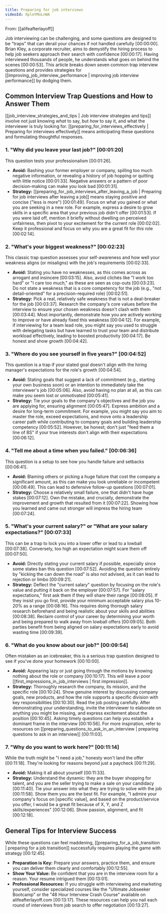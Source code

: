 ```yaml
---
title: Preparing for job interviews
videoId: XploYMoLnWA
---
```


From: [[alifeafterlayoff]] <br/> 

Job interviewing can be challenging, and some questions are designed to be "traps" that can derail your chances if not handled carefully <a class="yt-timestamp" data-t="00:00:00">[00:00:00]</a>. Brian Kley, a corporate recruiter, aims to demystify the hiring process to help job seekers approach their search with confidence <a class="yt-timestamp" data-t="00:00:17">[00:00:17]</a>. Having interviewed thousands of people, he understands what goes on behind the scenes <a class="yt-timestamp" data-t="00:00:53">[00:00:53]</a>. This article breaks down seven common trap interview questions and provides strategies for [[improving_job_interview_performance | improving job interview performance]] by dodging them.

## Common Interview Trap Questions and How to Answer Them

[[job_interview_strategies_and_tips | Job interview strategies and tips]] involve not just knowing *what* to say, but *how* to say it, and what the interviewer is truly looking for. [[preparing_for_interviews_effectively | Preparing for interviews effectively]] means anticipating these questions and formulating thoughtful responses.

### 1. "Why did you leave your last job?" <a class="yt-timestamp" data-t="00:01:20">[00:01:20]</a>

This question tests your professionalism <a class="yt-timestamp" data-t="00:01:26">[00:01:26]</a>.
*   **Avoid:** Bashing your former employer or company, spilling too much negative information, or revealing a history of job hopping or quitting with little notice <a class="yt-timestamp" data-t="00:01:33">[00:01:33]</a>. Negative answers or a pattern of poor decision-making can make you look bad <a class="yt-timestamp" data-t="00:01:31">[00:01:31]</a>.
*   **Strategy:** [[preparing_for_job_interviews_after_leaving_a_job | Preparing for job interviews after leaving a job]] means staying positive and concise ("less is more") <a class="yt-timestamp" data-t="00:01:49">[00:01:49]</a>. Focus on what you gained or what you are seeking in a new role. For example, express a desire to grow skills in a specific area that your previous job didn't offer <a class="yt-timestamp" data-t="00:01:53">[00:01:53]</a>. If you were laid off, mention it briefly without dwelling on perceived unfairness, then pivot to your excitement for the current role <a class="yt-timestamp" data-t="00:02:02">[00:02:02]</a>. Keep it professional and focus on why you are a great fit for *this* role <a class="yt-timestamp" data-t="00:02:14">[00:02:14]</a>.

### 2. "What's your biggest weakness?" <a class="yt-timestamp" data-t="00:02:23">[00:02:23]</a>

This classic trap question assesses your self-awareness and how well your weakness aligns (or misaligns) with the job's requirements <a class="yt-timestamp" data-t="00:02:33">[00:02:33]</a>.
*   **Avoid:** Stating you have no weaknesses, as this comes across as arrogant and insincere <a class="yt-timestamp" data-t="00:03:15">[00:03:15]</a>. Also, avoid clichés like "I work too hard" or "I care too much," as these are seen as cop-outs <a class="yt-timestamp" data-t="00:03:23">[00:03:23]</a>. Do not state a weakness that is a core competency for the job (e.g., "not detail-oriented" for a precision-required role) <a class="yt-timestamp" data-t="00:02:51">[00:02:51]</a>.
*   **Strategy:** Pick a real, relatively safe weakness that is not a deal-breaker for the job <a class="yt-timestamp" data-t="00:03:37">[00:03:37]</a>. Research the company's core values before the interview to ensure your chosen weakness doesn't clash with them <a class="yt-timestamp" data-t="00:03:44">[00:03:44]</a>. Most importantly, demonstrate how you are actively working to improve or have already fixed this weakness <a class="yt-timestamp" data-t="00:04:12">[00:04:12]</a>. For example, if interviewing for a team lead role, you might say you used to struggle with delegating tasks but have learned to trust your team and distribute workload effectively, leading to boosted productivity <a class="yt-timestamp" data-t="00:04:17">[00:04:17]</a>. Be honest and show growth <a class="yt-timestamp" data-t="00:04:42">[00:04:42]</a>.

### 3. "Where do you see yourself in five years?" <a class="yt-timestamp" data-t="00:04:52">[00:04:52]</a>

This question is a trap if your stated goal doesn't align with the hiring manager's expectations for the role's growth <a class="yt-timestamp" data-t="00:04:54">[00:04:54]</a>.
*   **Avoid:** Stating goals that suggest a lack of commitment (e.g., starting your own business soon) or an intention to immediately take the interviewer's job <a class="yt-timestamp" data-t="00:05:06">[00:05:06]</a>. Also, avoid having no plan at all, as this can make you seem lost or unmotivated <a class="yt-timestamp" data-t="00:05:41">[00:05:41]</a>.
*   **Strategy:** Tie your goals to the company's objectives and the job you are applying for, ensuring alignment <a class="yt-timestamp" data-t="00:05:47">[00:05:47]</a>. Express ambition and a desire for long-term commitment. For example, you might say you aim to master the role, exceed expectations, and move onto a leadership career path while contributing to company goals and building leadership competency <a class="yt-timestamp" data-t="00:05:52">[00:05:52]</a>. However, be honest; don't just "feed them a line of BS" if your true interests don't align with their expectations <a class="yt-timestamp" data-t="00:06:12">[00:06:12]</a>.

### 4. "Tell me about a time when you failed." <a class="yt-timestamp" data-t="00:06:36">[00:06:36]</a>

This question is a setup to see how you handle failure and setbacks <a class="yt-timestamp" data-t="00:06:41">[00:06:41]</a>.
*   **Avoid:** Blaming others or picking a huge failure that cost the company a significant amount, as this can make you look unreliable or incompetent <a class="yt-timestamp" data-t="00:06:49">[00:06:49]</a>. This can lead to defensive follow-up questions <a class="yt-timestamp" data-t="00:07:01">[00:07:01]</a>.
*   **Strategy:** Choose a relatively small failure, one that didn't have huge stakes <a class="yt-timestamp" data-t="00:07:12">[00:07:12]</a>. Own the mistake, and crucially, demonstrate the improvement and growth that resulted from it <a class="yt-timestamp" data-t="00:07:22">[00:07:22]</a>. Showing how you learned and came out stronger will impress the hiring team <a class="yt-timestamp" data-t="00:07:24">[00:07:24]</a>.

### 5. "What's your current salary?" or "What are your salary expectations?" <a class="yt-timestamp" data-t="00:07:33">[00:07:33]</a>

This can be a trap to lock you into a lower offer or lead to a lowball <a class="yt-timestamp" data-t="00:07:38">[00:07:38]</a>. Conversely, too high an expectation might scare them off <a class="yt-timestamp" data-t="00:07:50">[00:07:50]</a>.
*   **Avoid:** Directly stating your current salary if possible, especially since some states ban this question <a class="yt-timestamp" data-t="00:07:52">[00:07:52]</a>. Avoiding the question entirely by "kicking the can down the road" is also not advised, as it can lead to rejection or limbo <a class="yt-timestamp" data-t="00:09:21">[00:09:21]</a>.
*   **Strategy:** Deflect the "current salary" question by focusing on the role's value and putting it back on the employer <a class="yt-timestamp" data-t="00:07:57">[00:07:57]</a>. For "salary expectations," first ask them if they will share their range <a class="yt-timestamp" data-t="00:08:05">[00:08:05]</a>. If they insist you go first, provide your minimum acceptable salary plus 10-20% as a range <a class="yt-timestamp" data-t="00:08:16">[00:08:16]</a>. This requires doing thorough salary research beforehand and being realistic about your skills and abilities <a class="yt-timestamp" data-t="00:08:38">[00:08:38]</a>. Reclaim control of your career by determining your worth and being prepared to walk away from lowball offers <a class="yt-timestamp" data-t="00:09:05">[00:09:05]</a>. Both parties benefit from being aligned on salary expectations early to avoid wasting time <a class="yt-timestamp" data-t="00:09:39">[00:09:39]</a>.

### 6. "What do you know about our job?" <a class="yt-timestamp" data-t="00:09:54">[00:09:54]</a>

Often mistaken as an icebreaker, this is a serious trap question designed to see if you've done your homework <a class="yt-timestamp" data-t="00:10:00">[00:10:00]</a>.
*   **Avoid:** Appearing lazy or just going through the motions by knowing nothing about the role or company <a class="yt-timestamp" data-t="00:10:17">[00:10:17]</a>. This will leave a poor [[first_impressions_in_job_interviews | first impression]].
*   **Strategy:** Thoroughly research the company, its mission, and the specific role <a class="yt-timestamp" data-t="00:10:24">[00:10:24]</a>. Show genuine interest by discussing company goals, new products, and how the role supports a specific division with key responsibilities <a class="yt-timestamp" data-t="00:10:30">[00:10:30]</a>. Read the job posting carefully. After demonstrating your understanding, invite the interviewer to elaborate on anything you might be missing, and express excitement about the position <a class="yt-timestamp" data-t="00:10:45">[00:10:45]</a>. Asking timely questions can help you establish a dominant frame in the interview <a class="yt-timestamp" data-t="00:10:56">[00:10:56]</a>. For more inspiration, refer to resources on [[preparing_questions_to_ask_in_an_interview | preparing questions to ask in an interview]] <a class="yt-timestamp" data-t="00:11:03">[00:11:03]</a>.

### 7. "Why do you want to work here?" <a class="yt-timestamp" data-t="00:11:14">[00:11:14]</a>

While the truth might be "I need a job," honesty won't land the offer <a class="yt-timestamp" data-t="00:11:18">[00:11:18]</a>. They're looking for reasons beyond just a paycheck <a class="yt-timestamp" data-t="00:11:29">[00:11:29]</a>.
*   **Avoid:** Making it all about yourself <a class="yt-timestamp" data-t="00:11:33">[00:11:33]</a>.
*   **Strategy:** Understand the dynamic: they are the buyer shopping for talent, and you are the seller trying to make a sale on your candidacy <a class="yt-timestamp" data-t="00:11:40">[00:11:40]</a>. Tie your answer into what they are trying to solve with the job <a class="yt-timestamp" data-t="00:11:58">[00:11:58]</a>. Show them you are the best fit. For example, "I admire your company's focus on [specific value], and based on the product/service you offer, I would be a great fit because of X, Y, and Z skills/experiences" <a class="yt-timestamp" data-t="00:12:06">[00:12:06]</a>. Show passion, alignment, and fit <a class="yt-timestamp" data-t="00:12:18">[00:12:18]</a>.

## General Tips for Interview Success

While these questions can feel maddening, [[preparing_for_a_job_transition | preparing for a job transition]] successfully requires playing the game with strategy <a class="yt-timestamp" data-t="00:12:45">[00:12:45]</a>.
*   **Preparation is Key:** Prepare your answers, practice them, and ensure you can deliver them clearly and comfortably <a class="yt-timestamp" data-t="00:12:55">[00:12:55]</a>.
*   **Show Your Value:** Be confident that you are in the interview room for a reason. Your resume intrigued them <a class="yt-timestamp" data-t="00:13:01">[00:13:01]</a>.
*   **Professional Resources:** If you struggle with interviewing and marketing yourself, consider specialized courses like the "Ultimate Jobseeker Bootcamp" or the "48 Hour Interview Crash Course" available on alifeafterlayoff.com <a class="yt-timestamp" data-t="00:13:17">[00:13:17]</a>. These resources can help you nail each round of interviews from job search to offer negotiation <a class="yt-timestamp" data-t="00:13:27">[00:13:27]</a>.